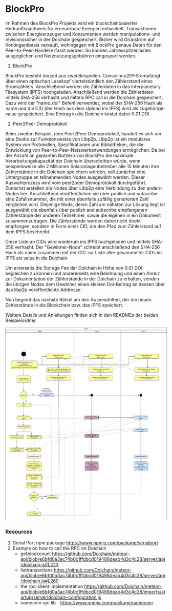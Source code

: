 # BlockPro

Im Rahmen des BlockPro Projekts wird ein blockchainbasierter Herkunftsnachweis für erneuerbare Energien entwickelt. Transaktionen zwischen Energieerzeuger und Konsumenten werden manipulations- und revisionssicher in der Doichain gespeichert. Bisher wird Grünstrom auf Kontingentbasis verkauft, wohingegen mit BlockPro genaue Daten für den Peer-to-Peer-Handel erfasst werden. So können Jahresspitzenlasten ausgeglichen und Netznutzungsgebühren eingespart werden. 

1. BlockPro

BlockPro besteht derzeit aus zwei Beispielen. Consolinno2IPFS empfängt über einen optischen Lesekopf viertelstündlich den Zählerstand eines Stromzählers. Anschließend werden die Zählerdaten in das Interplanetary Filesystem (IPFS) hochgeladen. Anschließend werden die Zählerdaten mittels SHA-256 verhasht und mittels RPC call in die Doichain gespeichert. Dazu wird der "name_doi" Befehl verwendet, wobei der SHA-256 Hash als name und die CID (der Hash aus dem Upload ins IPFS) wird als zugehöriger value gespeichert. Eine Eintrag in die Doichain kostet dabei 0.01 DOI.

2. Peer2Peer Demoprotokoll

Beim zweiten Beispiel, dem Peer2Peer Demoprotokoll, handelt es sich um eine Studie zur Funktionsweise von Libp2p. Libp2p ist ein modulares System von Protokollen, Spezifikationen und Bibliotheken, die die Entwicklung von Peer-to-Peer-Netzwerkanwendungen ermöglichen. Da bei der Anzahl an geplanten Nutzern von BlockPro die maximale Verarbeitungskapazität der Doichain überschritten würde, wenn beispielsweise alle 2 Millionen Solaranlagenbetreiber alle 15 Minuten ihre Zählerstände in die Doichain speichern würden, soll zunächst eine Untergruppe an teilnehmenden Nodes ausgewählt werden. Dieser Auswahlprozess wird vom peer2peer Demoprotokoll durchgeführt. Zunächst erstellen die Nodes über Libp2p eine Verbindung zu den andern Nodes her. Anschließend veröffentlichen sie über publish and subscribe eine Zufallsnummer, die mit einer ebenfalls zufällig generierten Zahl verglichen wird. Diejenige Node, deren Zahl am nähsten zur Lösung liegt ist ausgewählt die ebenfalls über publish and subscribe empfangenen Zählerstände der anderen Teilnehmer, sowie die eigenen in ein Dokument zusammenzutragen. Die Zählerstände werden dabei nicht direkt empfangen, sondern in Form einer CID, die den Pfad zum Zählerstand auf dem IPFS beschreibt.

Diese Liste an CIDs wird wiederum ins IPFS hochgeladen und mittels SHA-256 verhasht. Der "Gewinner-Node" schreibt anschließend den SHA-256 Hash als name zusammen mit der CID zur Liste aller gesammelter CIDs im IPFS als value in die Doichain.

Um einerseits die Storage Fee der Doichain in Höhe von 0.01 DOI begleichen zu können und andererseits eine Belohnung und einen Anreiz zur Dokumentation der Zählerstände in der Doichain zu erhalten, senden die übrigen Nodes dem Gewinner einen kleinen Doi-Beitrag an dessen über das libp2p veröffentlichte Addresse. 

Nun beginnt das nächste Rätsel um den Auserwählten, der die neuen Zählerstände in die Blockchain bzw. das IPFS speichert. 

Weitere Details und Anleitungen finden sich in den READMEs der beiden Beispielordner.


<img
src="./images/Activity Diagram Libp2p.jpg"
raw=true
alt="Aktivitätsdiagramm zum Peer2Peer Demoprotokoll"
style="margin-right: 10px;"
/>


### Resources
1. Serial Port npm package https://www.npmjs.com/package/serialport
2. Example on how to call the RPC on Doichain 
    - getblockcount https://github.com/Doichain/meteor-api/blob/e6bfd0a3ac74b0c1ffdbcd019488deab4d3c4c28/server/api/doichain.js#L223
    - listtransactions https://github.com/Doichain/meteor-api/blob/e6bfd0a3ac74b0c1ffdbcd019488deab4d3c4c28/server/api/doichain.js#L260
    - the rpc-client implementation https://github.com/Doichain/meteor-api/blob/e6bfd0a3ac74b0c1ffdbcd019488deab4d3c4c28/imports/startup/server/doichain-configuration.js
    - namecoin rpc lib - https://www.npmjs.com/package/namecoin 